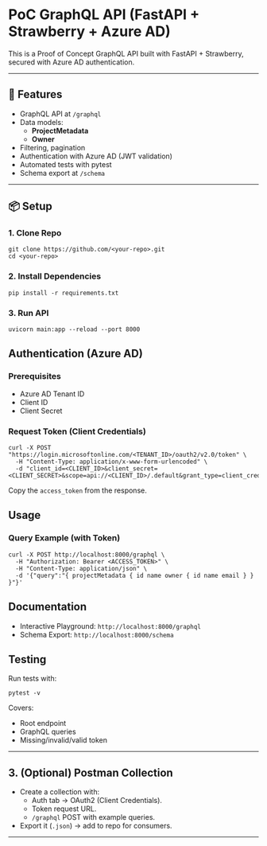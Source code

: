 # PoC GraphQL API (FastAPI + Strawberry + Azure AD)

This is a Proof of Concept GraphQL API built with FastAPI + Strawberry, secured with Azure AD authentication.

---

## 🚀 Features

- GraphQL API at `/graphql`
- Data models:
  - **ProjectMetadata**
  - **Owner**
- Filtering, pagination
- Authentication with Azure AD (JWT validation)
- Automated tests with pytest
- Schema export at `/schema`

---

## 📦 Setup

### 1. Clone Repo

```
git clone https://github.com/<your-repo>.git
cd <your-repo>
```

### 2. Install Dependencies

```
pip install -r requirements.txt
```

### 3. Run API

```
uvicorn main:app --reload --port 8000
```

## Authentication (Azure AD)

### Prerequisites

- Azure AD Tenant ID
- Client ID
- Client Secret

### Request Token (Client Credentials)

```
curl -X POST "https://login.microsoftonline.com/<TENANT_ID>/oauth2/v2.0/token" \
  -H "Content-Type: application/x-www-form-urlencoded" \
  -d "client_id=<CLIENT_ID>&client_secret=<CLIENT_SECRET>&scope=api://<CLIENT_ID>/.default&grant_type=client_credentials"
```

Copy the `access_token` from the response.

## Usage

### Query Example (with Token)

```
curl -X POST http://localhost:8000/graphql \
  -H "Authorization: Bearer <ACCESS_TOKEN>" \
  -H "Content-Type: application/json" \
  -d '{"query":"{ projectMetadata { id name owner { id name email } } }"}'
```

## Documentation

- Interactive Playground: `http://localhost:8000/graphql`
- Schema Export: `http://localhost:8000/schema`

## Testing

Run tests with:

```
pytest -v
```

Covers:

- Root endpoint
- GraphQL queries
- Missing/invalid/valid token

---

## 3. (Optional) Postman Collection

- Create a collection with:
  - Auth tab → OAuth2 (Client Credentials).
  - Token request URL.
  - `/graphql` POST with example queries.
- Export it (`.json`) → add to repo for consumers.

---
